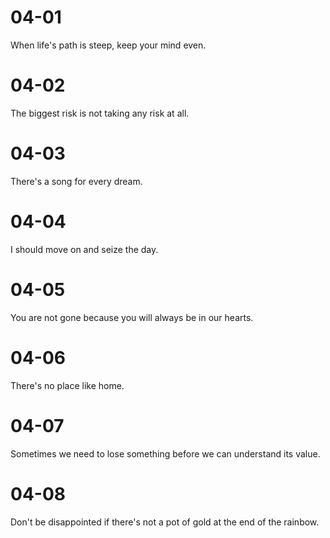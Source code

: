 # 04-01

When life's path is steep, keep your mind even.

# 04-02

The biggest risk is not taking any risk at all.

# 04-03

There's a song for every dream.

# 04-04

I should move on and seize the day.

# 04-05

You are not gone because you will always be in our hearts.

# 04-06

There's no place like home.

# 04-07

Sometimes we need to lose something before we can understand its value.

# 04-08

Don't be disappointed if there's not a pot of gold at the end of the rainbow.
